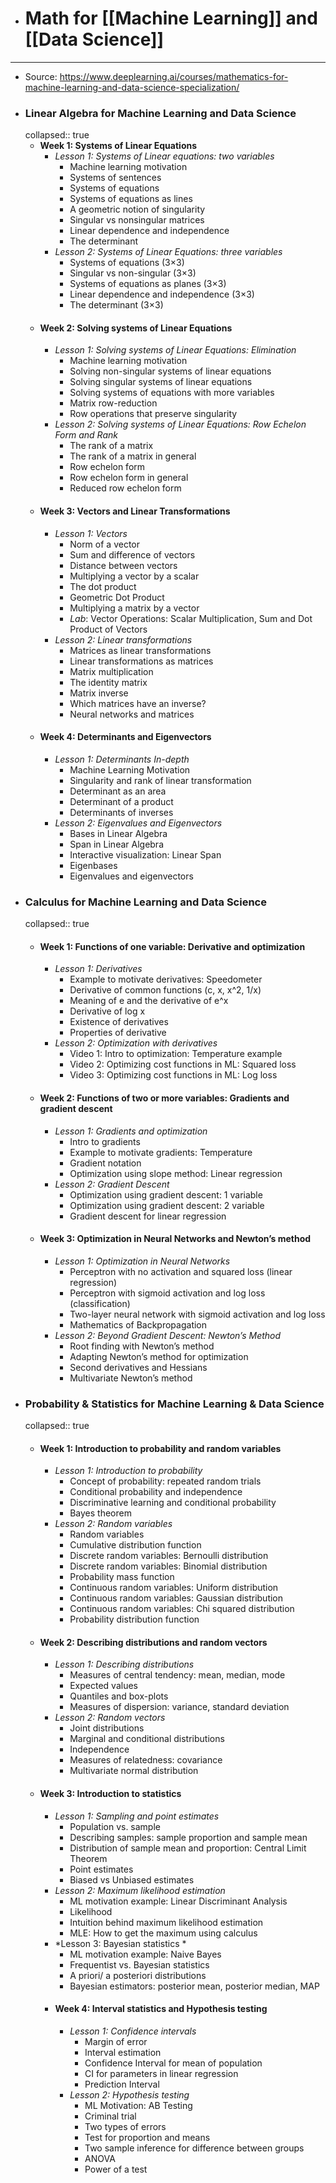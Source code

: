 - # Math for [[Machine Learning]] and [[Data Science]]
- ---
- Source: https://www.deeplearning.ai/courses/mathematics-for-machine-learning-and-data-science-specialization/
- ### Linear Algebra for Machine Learning and Data Science
  collapsed:: true
	- **Week 1: Systems of Linear Equations**
		- *Lesson 1: Systems of Linear equations: two variables*
			- Machine learning motivation
			- Systems of sentences
			- Systems of equations
			- Systems of equations as lines
			- A geometric notion of singularity
			- Singular vs nonsingular matrices
			- Linear dependence and independence
			- The determinant
		- *Lesson 2: Systems of Linear Equations: three variables*
			- Systems of equations (3×3)
			- Singular vs non-singular (3×3)
			- Systems of equations as planes (3×3)
			- Linear dependence and independence (3×3)
			- The determinant (3×3)
	- #### **Week 2: Solving systems of Linear Equations**
		- *Lesson 1: Solving systems of Linear Equations: Elimination*
			- Machine learning motivation
			- Solving non-singular systems of linear equations
			- Solving singular systems of linear equations
			- Solving systems of equations with more variables
			- Matrix row-reduction
			- Row operations that preserve singularity
		- *Lesson 2: Solving systems of Linear Equations: Row Echelon Form and Rank*
			- The rank of a matrix
			- The rank of a matrix in general
			- Row echelon form
			- Row echelon form in general
			- Reduced row echelon form
	- #### **Week 3: Vectors and Linear Transformations**
		- *Lesson 1: Vectors*
			- Norm of a vector
			- Sum and difference of vectors
			- Distance between vectors
			- Multiplying a vector by a scalar
			- The dot product
			- Geometric Dot Product
			- Multiplying a matrix by a vector
			- *Lab*: Vector Operations: Scalar Multiplication, Sum and Dot Product of Vectors
		- *Lesson 2: Linear transformations*
			- Matrices as linear transformations
			- Linear transformations as matrices
			- Matrix multiplication
			- The identity matrix
			- Matrix inverse
			- Which matrices have an inverse?
			- Neural networks and matrices
	- #### **Week 4: Determinants and Eigenvectors**
		- *Lesson 1: Determinants In-depth*
			- Machine Learning Motivation
			- Singularity and rank of linear transformation
			- Determinant as an area
			- Determinant of a product
			- Determinants of inverses
		- *Lesson 2: Eigenvalues and Eigenvectors*
			- Bases in Linear Algebra
			- Span in Linear Algebra
			- Interactive visualization: Linear Span
			- Eigenbases
			- Eigenvalues and eigenvectors
- ### Calculus for Machine Learning and Data Science
  collapsed:: true
	- #### **Week 1: Functions of one variable: Derivative and optimization**
		- *Lesson 1: Derivatives*
			- Example to motivate derivatives: Speedometer
			- Derivative of common functions (c, x, x^2, 1/x)
			- Meaning of e and the derivative of e^x
			- Derivative of log x
			- Existence of derivatives
			- Properties of derivative
		- *Lesson 2: Optimization with derivatives*
			- Video 1: Intro to optimization: Temperature example
			- Video 2: Optimizing cost functions in ML: Squared loss
			- Video 3: Optimizing cost functions in ML: Log loss
	- #### **Week 2: Functions of two or more variables: Gradients and gradient descent**
		- *Lesson 1: Gradients and optimization*
			- Intro to gradients
			- Example to motivate gradients: Temperature
			- Gradient notation
			- Optimization using slope method: Linear regression
		- *Lesson 2: Gradient Descent*
			- Optimization using gradient descent: 1 variable
			- Optimization using gradient descent: 2 variable
			- Gradient descent for linear regression
	- #### **Week 3: Optimization in Neural Networks and Newton’s method**
		- *Lesson 1: Optimization in Neural Networks*
			- Perceptron with no activation and squared loss (linear regression)
			- Perceptron with sigmoid activation and log loss (classification)
			- Two-layer neural network with sigmoid activation and log loss
			- Mathematics of Backpropagation
		- *Lesson 2: Beyond Gradient Descent: Newton’s Method*
			- Root finding with Newton’s method
			- Adapting Newton’s method for optimization
			- Second derivatives and Hessians
			- Multivariate Newton’s method
- ### Probability & Statistics for Machine Learning & Data Science
  collapsed:: true
	- #### **Week 1: Introduction to probability and random variables**
		- *Lesson 1: Introduction to probability*
			- Concept of probability: repeated random trials
			- Conditional probability and independence
			- Discriminative learning and conditional probability
			- Bayes theorem
		- *Lesson 2: Random variables*
			- Random variables
			- Cumulative distribution function
			- Discrete random variables: Bernoulli distribution
			- Discrete random variables: Binomial distribution
			- Probability mass function
			- Continuous random variables: Uniform distribution
			- Continuous random variables: Gaussian distribution
			- Continuous random variables: Chi squared distribution
			- Probability distribution function
	- #### **Week 2: Describing distributions and random vectors**
		- *Lesson 1: Describing distributions*
			- Measures of central tendency: mean, median, mode
			- Expected values
			- Quantiles and box-plots
			- Measures of dispersion: variance, standard deviation
		- *Lesson 2: Random vectors*
			- Joint distributions
			- Marginal and conditional distributions
			- Independence
			- Measures of relatedness: covariance
			- Multivariate normal distribution
	- #### **Week 3: Introduction to statistics**
		- *Lesson 1: Sampling and point estimates*
			- Population vs. sample
			- Describing samples: sample proportion and sample mean
			- Distribution of sample mean and proportion: Central Limit Theorem
			- Point estimates
			- Biased vs Unbiased estimates
		- *Lesson 2: Maximum likelihood estimation*
			- ML motivation example: Linear Discriminant Analysis
			- Likelihood
			- Intuition behind maximum likelihood estimation
			- MLE: How to get the maximum using calculus
		- *Lesson 3: Bayesian statistics *
			- ML motivation example: Naive Bayes
			- Frequentist vs. Bayesian statistics
			- A priori/ a posteriori distributions
			- Bayesian estimators: posterior mean, posterior median, MAP
		- #### **Week 4: Interval statistics and Hypothesis testing**
			- *Lesson 1: Confidence intervals*
				- Margin of error
				- Interval estimation
				- Confidence Interval for mean of population
				- CI for parameters in linear regression
				- Prediction Interval
			- *Lesson 2: Hypothesis testing*
				- ML Motivation: AB Testing
				- Criminal trial
				- Two types of errors
				- Test for proportion and means
				- Two sample inference for difference between groups
				- ANOVA
				- Power of a test
